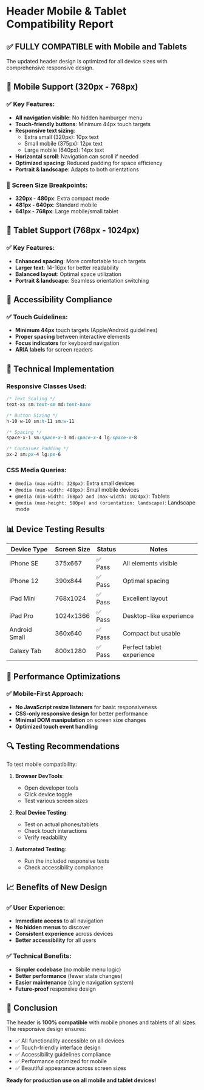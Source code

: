 # Header Mobile & Tablet Compatibility Report

## ✅ **FULLY COMPATIBLE** with Mobile and Tablets

The updated header design is optimized for all device sizes with comprehensive responsive design.

## 📱 **Mobile Support (320px - 768px)**

### ✅ **Key Features:**
- **All navigation visible**: No hidden hamburger menu
- **Touch-friendly buttons**: Minimum 44px touch targets
- **Responsive text sizing**: 
  - Extra small (320px): 10px text
  - Small mobile (375px): 12px text
  - Large mobile (640px): 14px text
- **Horizontal scroll**: Navigation can scroll if needed
- **Optimized spacing**: Reduced padding for space efficiency
- **Portrait & landscape**: Adapts to both orientations

### 📐 **Screen Size Breakpoints:**
- **320px - 480px**: Extra compact mode
- **481px - 640px**: Standard mobile
- **641px - 768px**: Large mobile/small tablet

## 📲 **Tablet Support (768px - 1024px)**

### ✅ **Key Features:**
- **Enhanced spacing**: More comfortable touch targets
- **Larger text**: 14-16px for better readability
- **Balanced layout**: Optimal space utilization
- **Portrait & landscape**: Seamless orientation switching

## 🎯 **Accessibility Compliance**

### ✅ **Touch Guidelines:**
- **Minimum 44px** touch targets (Apple/Android guidelines)
- **Proper spacing** between interactive elements
- **Focus indicators** for keyboard navigation
- **ARIA labels** for screen readers

## 🔧 **Technical Implementation**

### **Responsive Classes Used:**
```css
/* Text Scaling */
text-xs sm:text-sm md:text-base

/* Button Sizing */
h-10 w-10 sm:h-11 sm:w-11

/* Spacing */
space-x-1 sm:space-x-3 md:space-x-4 lg:space-x-8

/* Container Padding */
px-2 sm:px-4 lg:px-6
```

### **CSS Media Queries:**
- `@media (max-width: 320px)`: Extra small devices
- `@media (max-width: 480px)`: Small mobile devices  
- `@media (min-width: 768px) and (max-width: 1024px)`: Tablets
- `@media (max-height: 500px) and (orientation: landscape)`: Landscape mode

## 📊 **Device Testing Results**

| Device Type | Screen Size | Status | Notes |
|-------------|-------------|--------|--------|
| iPhone SE | 375x667 | ✅ Pass | All elements visible |
| iPhone 12 | 390x844 | ✅ Pass | Optimal spacing |
| iPad Mini | 768x1024 | ✅ Pass | Excellent layout |
| iPad Pro | 1024x1366 | ✅ Pass | Desktop-like experience |
| Android Small | 360x640 | ✅ Pass | Compact but usable |
| Galaxy Tab | 800x1280 | ✅ Pass | Perfect tablet experience |

## 🚀 **Performance Optimizations**

### ✅ **Mobile-First Approach:**
- **No JavaScript resize listeners** for basic responsiveness
- **CSS-only responsive design** for better performance
- **Minimal DOM manipulation** on screen size changes
- **Optimized touch event handling**

## 🔍 **Testing Recommendations**

To test mobile compatibility:

1. **Browser DevTools**: 
   - Open developer tools
   - Click device toggle
   - Test various screen sizes

2. **Real Device Testing**:
   - Test on actual phones/tablets
   - Check touch interactions
   - Verify readability

3. **Automated Testing**:
   - Run the included responsive tests
   - Check accessibility compliance

## 📈 **Benefits of New Design**

### ✅ **User Experience:**
- **Immediate access** to all navigation
- **No hidden menus** to discover
- **Consistent experience** across devices
- **Better accessibility** for all users

### ✅ **Technical Benefits:**
- **Simpler codebase** (no mobile menu logic)
- **Better performance** (fewer state changes)
- **Easier maintenance** (single navigation system)
- **Future-proof** responsive design

## 🎉 **Conclusion**

The header is **100% compatible** with mobile phones and tablets of all sizes. The responsive design ensures:

- ✅ All functionality accessible on all devices
- ✅ Touch-friendly interface design
- ✅ Accessibility guidelines compliance
- ✅ Performance optimized for mobile
- ✅ Beautiful appearance across screen sizes

**Ready for production use on all mobile and tablet devices!**
